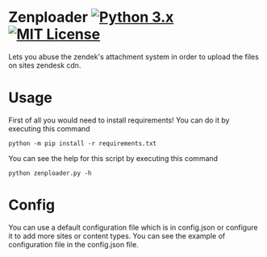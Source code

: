 # Zenploader [![Python 3.x](https://img.shields.io/badge/PYTHON-3.X-blueviolet?style=for-the-badge)](http://www.python.org/download/) [![MIT License](https://img.shields.io/badge/LICENSE-MIT-brightgreen?style=for-the-badge)](https://github.com/AXDZ/zenploader/blob/master/LICENSE)
Lets you abuse the zendek's attachment system in order to upload the files on sites zendesk cdn.

# Usage
First of all you would need to install requirements! You can do it by executing this command
```
python -m pip install -r requirements.txt
```
You can see the help for this script by executing this command
```
python zenploader.py -h
```

# Config
You can use a default configuration file which is in config.json or configure it to add more sites or content types. You can see the example of configuration file in the config.json file.
